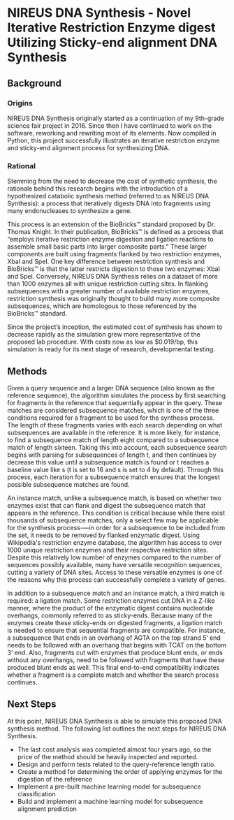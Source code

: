 # NIREUS DNA Synthesis - Novel Iterative Restriction Enzyme digest Utilizing Sticky-end alignment DNA Synthesis

## Background

### Origins

NIREUS DNA Synthesis originally started as a continuation of my 9th-grade science fair project in 2016. Since then I have continued to work on the software, reworking and rewriting most of its elements. Now compiled in Python, this project successfully illustrates an iterative restriction enzyme and sticky-end alignment process for synthesizing DNA. 

### Rational

Stemming from the need to decrease the cost of synthetic synthesis, the rationale behind this research begins with the introduction of a hypothesized catabolic synthesis method (referred to as NIREUS DNA Synthesis): a process that iteratively digests DNA into fragments using many endonucleases to synthesize a gene. 

This process is an extension of the BioBricks™ standard proposed by Dr. Thomas Knight. In their publication, BioBricks™ is defined as a process that “employs iterative restriction enzyme digestion and ligation reactions to assemble small basic parts into larger composite parts.” These larger components are built using fragments flanked by two restriction enzymes, Xbal and SpeI. One key difference between restriction synthesis and BioBricks™ is that the latter restricts digestion to those two enzymes: XbaI and SpeI. Conversely, NIREUS DNA Synthesis relies on a dataset of more than 1000 enzymes all with unique restriction cutting sites. In flanking subsequences with a greater number of available restriction enzymes, restriction synthesis was originally thought to build many more composite subsequences, which are homologous to those referenced by the BioBricks™ standard.

Since the project’s inception, the estimated cost of synthesis has shown to decrease rapidly as the simulation grew more representative of the proposed lab procedure. With costs now as low as $0.019/bp, this simulation is ready for its next stage of research, developmental testing.

## Methods

Given a query sequence and a larger DNA sequence (also known as the reference sequence), the algorithm simulates the process by first searching for fragments in the reference that sequentially appear in the query. These matches are considered subsequence matches, which is one of the three conditions required for a fragment to be used for the synthesis process. The length of these fragments varies with each search depending on what subsequences are available in the reference. It is more likely, for instance, to find a subsequence match of length eight compared to a subsequence match of length sixteen. Taking this into account, each subsequence search begins with parsing for subsequences of length t, and then continues by decrease this value until a subsequence match is found or t reaches a baseline value like s (t is set to 16 and s is set to 4 by default). Through this process, each iteration for a subsequence match ensures that the longest possible subsequence matches are found. 

An instance match, unlike a subsequence match, is based on whether two enzymes exist that can flank and digest the subsequence match that appears in the reference. This condition is critical because while there exist thousands of subsequence matches, only a select few may be applicable for the synthesis process-—in order for a subsequence to be included from the set, it needs to be removed by flanked enzymatic digest. Using Wikipedia's restriction enzyme database, the algorithm has access to over 1000 unique restriction enzymes and their respective restriction sites. Despite this relatively low number of enzymes compared to the number of sequences possibly available, many have versatile recognition sequences, cutting a variety of DNA sites. Access to these versatile enzymes is one of the reasons why this process can successfully complete a variety of genes. 

In addition to a subsequence match and an instance match, a third match is required: a ligation match. Some restriction enzymes cut DNA in a Z-like manner, where the product of the enzymatic digest contains nucleotide overhangs, commonly referred to as sticky-ends. Because many of the enzymes create these sticky-ends on digested fragments, a ligation match is needed to ensure that sequential fragments are compatible. For instance, a subsequence that ends in an overhang of AGTA on the top strand 5’ end needs to be followed with an overhang that begins with TCAT on the bottom 3’ end. Also, fragments cut with enzymes that produce blunt ends, or ends without any overhangs, need to be followed with fragments that have these produced blunt ends as well. This final end-to-end compatibility indicates whether a fragment is a complete match and whether the search process continues. 

## Next Steps

At this point, NIREUS DNA Synthesis is able to simulate this proposed DNA synthesis method. The following list outlines the next steps for NIREUS DNA Synthesis.

- The last cost analysis was completed almost four years ago, so the price of the method should be heavily inspected and reported.
- Design and perform tests related to the query-reference length ratio. 
- Create a method for determining the order of applying enzymes for the digestion of the reference
- Implement a pre-built machine learning model for subsequence classification
- Build and implement a machine learning model for subsequence alignment prediction

